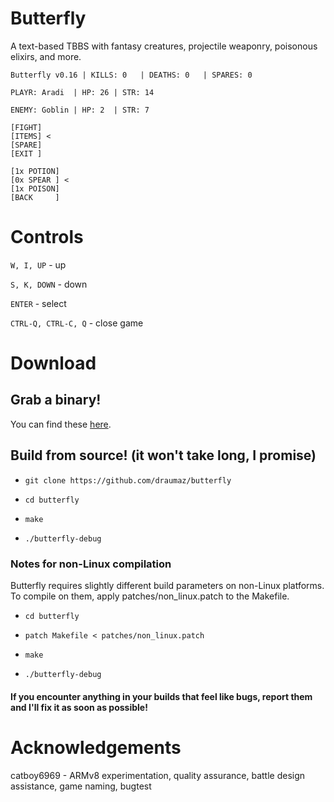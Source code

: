 # Butterfly
A text-based TBBS with fantasy creatures, projectile weaponry, poisonous elixirs, and more.

```
Butterfly v0.16 | KILLS: 0   | DEATHS: 0   | SPARES: 0

PLAYR: Aradi  | HP: 26 | STR: 14

ENEMY: Goblin | HP: 2  | STR: 7

[FIGHT]
[ITEMS] <
[SPARE]
[EXIT ]

[1x POTION]
[0x SPEAR ] <
[1x POISON]
[BACK     ]
```

# Controls

```W, I, UP``` - up

```S, K, DOWN``` - down

```ENTER``` - select

```CTRL-Q, CTRL-C, Q``` - close game

# Download

## Grab a binary!
  You can find these <a href="https://github.com/draumaz/butterfly/releases/latest">here</a>.

## Build from source! (it won't take long, I promise)

- ```git clone https://github.com/draumaz/butterfly```

- ```cd butterfly```

- ```make```

- ```./butterfly-debug```

### Notes for non-Linux compilation

Butterfly requires slightly different build parameters on non-Linux platforms. To compile on them, apply patches/non_linux.patch to the Makefile.

- ```cd butterfly```

- ```patch Makefile < patches/non_linux.patch```

- ```make```

- ```./butterfly-debug```

#### If you encounter anything in your builds that feel like bugs, report them and I'll fix it as soon as possible!

# Acknowledgements

catboy6969 - ARMv8 experimentation, quality assurance, battle design assistance, game naming, bugtest

